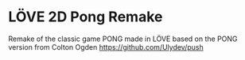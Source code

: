 # LÖVE 2D Pong Remake
Remake of the classic game PONG made in LÖVE based on the PONG version from Colton Ogden https://github.com/Ulydev/push
